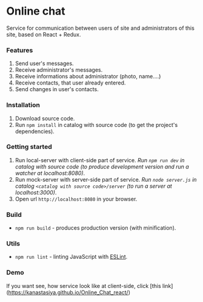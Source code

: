 # Online chat

Service for communication between users of site and administrators of this site, based on React + Redux.


### Features

1. Send user's messages.
2. Receive administrator's messages.
3. Receive informations about administrator (photo, name....)
4. Receive contacts, that user already entered.
5. Send changes in user's contacts.


### Installation

1. Download source code.
2. Run `npm install` in catalog with source code (to get the project's dependencies).


### Getting started

1. Run local-server with client-side part of service.
*Run `npm run dev` in catalog with source code (to produce development version and run a watcher at localhost:8080)*.
2. Run mock-server with server-side part of service.
*Run `node server.js` in catalog `<catalog with source code>/server` (to run a server at localhost:3000)*.
3. Open url `http://localhost:8080` in your browser.


### Build

- `npm run build` - produces production version (with minification).


### Utils

- `npm run lint` - linting JavaScript with [ESLint](http://eslint.org/).


### Demo

If you want see, how service look like at client-side, click [this link] (https://kanastasiya.github.io/Online_Chat_react/)
